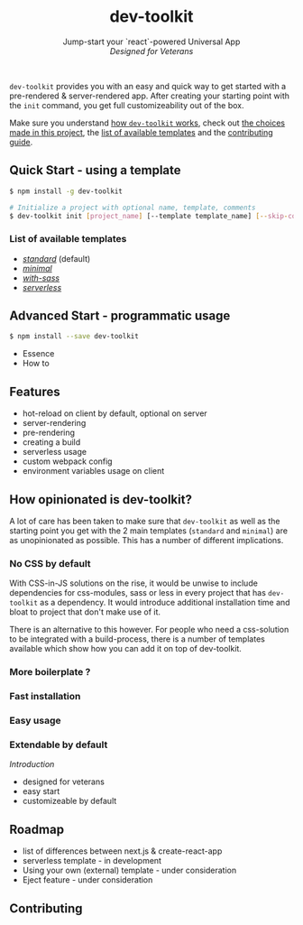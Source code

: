 <h1 align="center">dev-toolkit</h1>
<p align="center">
Jump-start your `react`-powered Universal App<br />
<em>Designed for Veterans</em>
</p>
<br />

`dev-toolkit` provides you with an easy and quick way to get started with a pre-rendered & server-rendered app. After creating your starting point with the `init` command, you get full customizeability out of the box.

Make sure you understand [how `dev-toolkit` works](#link), check out [the choices made in this project](#link), the [list of available templates](#link) and the [contributing guide](#link).

## Quick Start - using a template
```bash
$ npm install -g dev-toolkit
```

```bash
# Initialize a project with optional name, template, comments
$ dev-toolkit init [project_name] [--template template_name] [--skip-comments]
```

### List of available templates
- *[standard](#link-1)* (default)
- *[minimal](#link-1)*
- *[with-sass](#link-1)*
- *[serverless](#link-1)*

## Advanced Start - programmatic usage
```bash
$ npm install --save dev-toolkit
```

- Essence
- How to

## Features
- hot-reload on client by default, optional on server
- server-rendering
- pre-rendering
- creating a build
- serverless usage
- custom webpack config
- environment variables usage on client

## How opinionated is dev-toolkit?
A lot of care has been taken to make sure that `dev-toolkit` as well as the starting point you get with the 2 main templates (`standard` and `minimal`) are as unopinionated as possible. This has a number of different implications.

### No CSS by default
With CSS-in-JS solutions on the rise, it would be unwise to include dependencies for css-modules, sass or less in every project that has `dev-toolkit` as a dependency. It would introduce additional installation time and bloat to project that don't make use of it.

There is an alternative to this however. For people who need a css-solution to be integrated with a build-process, there is a number of templates available which show how you can add it on top of dev-toolkit.

### More boilerplate ?


### Fast installation

### Easy usage

### Extendable by default



*Introduction*
- designed for veterans
- easy start
- customizeable by default

## Roadmap
- list of differences between next.js & create-react-app
- serverless template - in development
- Using your own (external) template - under consideration
- Eject feature - under consideration

## Contributing
